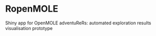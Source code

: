 # RopenMOLE
Shiny app for OpenMOLE adventuReRs: automated exploration results visualisation prototype
